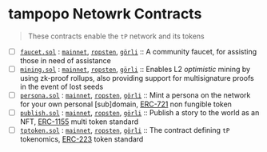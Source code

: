 # tampopo Netowrk Contracts
> These contracts enable the `tP` network and its tokens

- [ ] [`faucet.sol`](src/faucet.sol) 
  : [`mainnet`](), [`ropsten`](), [`görli`]() 
  :: A community faucet, for assisting those in need of assistance
- [ ] [`mining.sol`](src/mining.sol) 
  : [`mainnet`](), [`ropsten`](), [`görli`]() 
  :: Enables L2 _optimistic_ mining by using zk-proof rollups, also providing support for multisignature proofs in the event of lost seeds
- [ ] [`persona.sol`](src/persona.sol) 
  : [`mainnet`](), [`ropsten`](), [`görli`]() 
  :: Mint a persona on the network for your own personal [sub]domain, [ERC-721](https://eips.ethereum.org/EIPS/eip-721) non fungible token
- [ ] [`publish.sol`](src/publish.sol) 
  : [`mainnet`](), [`ropsten`](), [`görli`]() 
  :: Publish a story to the world as an NFT, [ERC-1155](https://eips.ethereum.org/EIPS/eip-1155) multi token standard
- [ ] [`tptoken.sol`](src/tptoken.sol)
  : [`mainnet`](), [`ropsten`](), [`görli`]() 
  :: The contract defining `tP` tokenomics, [ERC-223](https://github.com/ethereum/EIPs/issues/223) token standard
